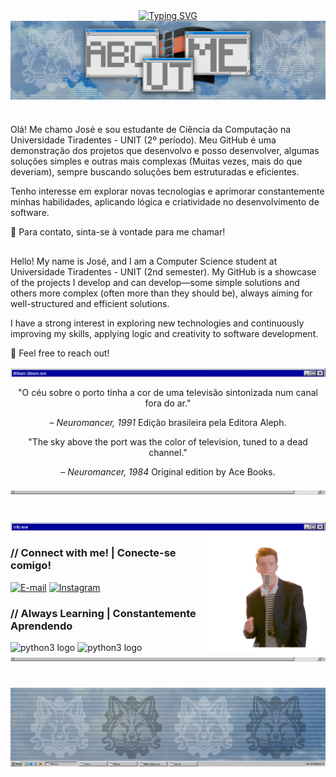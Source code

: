 <div align="center">
  <a href="https://git.io/typing-svg"><img src="https://readme-typing-svg.demolab.com?font=VT323&size=22&pause=1000&color=FFFFFF&background=0D1117&center=true&vCenter=true&width=435&lines=Welcome+To+My+Profile+!!;Bem+vindo+ao+meu+Perfil!;JM+%7C+Jos%C3%A9+Matheus" alt="Typing SVG" /></a>
  </a>
</div>

<img align="center" alt="" src="./src/about-me.png">

#

Olá! Me chamo José e sou estudante de Ciência da Computação na Universidade Tiradentes - UNIT (2º período).
Meu GitHub é uma demonstração dos projetos que desenvolvo e posso desenvolver, algumas soluções simples e outras mais complexas (Muitas vezes, mais do que deveriam), sempre buscando soluções bem estruturadas e eficientes.

Tenho interesse em explorar novas tecnologias e aprimorar constantemente minhas habilidades, aplicando lógica e criatividade no desenvolvimento de software.

📩 Para contato, sinta-se à vontade para me chamar!

##


Hello! My name is José, and I am a Computer Science student at Universidade Tiradentes - UNIT (2nd semester).
My GitHub is a showcase of the projects I develop and can develop—some simple solutions and others more complex (often more than they should be), always aiming for well-structured and efficient solutions.

I have a strong interest in exploring new technologies and continuously improving my skills, applying logic and creativity to software development.

📩 Feel free to reach out!



<img align="center" alt="" src="./src/top.png">

<p align="center">
  "O céu sobre o porto tinha a cor de uma televisão sintonizada num canal fora do ar."
</p>
<p align="center">
  – <i>Neuromancer, 1991</i> 
  Edição brasileira pela Editora Aleph.
</p>

<p align="center">
  "The sky above the port was the color of television, tuned to a dead channel."
</p>
<p align="center">
  – <i>Neuromancer, 1984</i>
  Original edition by Ace Books.
</p>

<img align="center" alt="" src="./src/low.png">

#

<img align="center" alt="" src="./src/top-info.png">

<img align="right" alt="" height="190px" src="./src/rickrolling.gif">

<h3 align="left">// Connect with me! | Conecte-se comigo!</h3>

[![E-mail](https://img.shields.io/badge/-Email-000?style=for-the-badge&logo=microsoft-outlook&logoColor=FF00F6&color:FFF)](mailto:jmatheus_vida@outlook.com)
[![Instagram](https://img.shields.io/badge/-Instagram-000?style=for-the-badge&logo=instagram&logoColor=FF00F6&color:FFF)](https://www.instagram.com/mr_jmatheus/)


<h3 align="left">// Always Learning | Constantemente Aprendendo</h3>

<div align="left">
  <img src="https://cdn.jsdelivr.net/gh/devicons/devicon/icons/python/python-original.svg" height="25" alt="python3 logo"/>
  <img src="https://cdn.jsdelivr.net/gh/devicons/devicon@latest/icons/java/java-original.svg" height="25" alt="python3 logo"/>
  <img width="8" />
</div>

<img align="center" alt="" src="./src/low.png">

#

<img align="center" alt="" src="./src/ultra-low.png">

